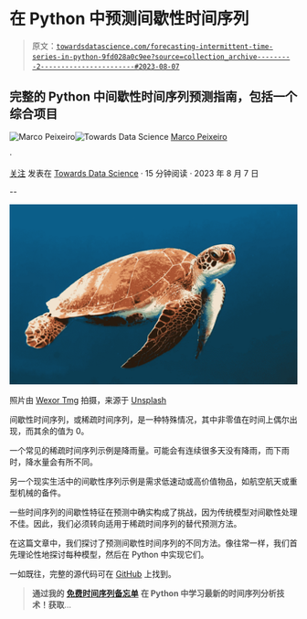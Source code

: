 # 在 Python 中预测间歇性时间序列

> 原文：[`towardsdatascience.com/forecasting-intermittent-time-series-in-python-9fd028a0c9ee?source=collection_archive---------2-----------------------#2023-08-07`](https://towardsdatascience.com/forecasting-intermittent-time-series-in-python-9fd028a0c9ee?source=collection_archive---------2-----------------------#2023-08-07)

## 完整的 Python 中间歇性时间序列预测指南，包括一个综合项目

[](https://medium.com/@marcopeixeiro?source=post_page-----9fd028a0c9ee--------------------------------)![Marco Peixeiro](https://medium.com/@marcopeixeiro?source=post_page-----9fd028a0c9ee--------------------------------)[](https://towardsdatascience.com/?source=post_page-----9fd028a0c9ee--------------------------------)![Towards Data Science](https://towardsdatascience.com/?source=post_page-----9fd028a0c9ee--------------------------------) [Marco Peixeiro](https://medium.com/@marcopeixeiro?source=post_page-----9fd028a0c9ee--------------------------------)

·

[关注](https://medium.com/m/signin?actionUrl=https%3A%2F%2Fmedium.com%2F_%2Fsubscribe%2Fuser%2F741c1c8fcfbd&operation=register&redirect=https%3A%2F%2Ftowardsdatascience.com%2Fforecasting-intermittent-time-series-in-python-9fd028a0c9ee&user=Marco+Peixeiro&userId=741c1c8fcfbd&source=post_page-741c1c8fcfbd----9fd028a0c9ee---------------------post_header-----------) 发表在 [Towards Data Science](https://towardsdatascience.com/?source=post_page-----9fd028a0c9ee--------------------------------) · 15 分钟阅读 · 2023 年 8 月 7 日

--

[](https://medium.com/m/signin?actionUrl=https%3A%2F%2Fmedium.com%2F_%2Fbookmark%2Fp%2F9fd028a0c9ee&operation=register&redirect=https%3A%2F%2Ftowardsdatascience.com%2Fforecasting-intermittent-time-series-in-python-9fd028a0c9ee&source=-----9fd028a0c9ee---------------------bookmark_footer-----------)![](img/b059b7a1862602f8507d5feeee2ed7b8.png)

照片由 [Wexor Tmg](https://unsplash.com/@wexor?utm_source=medium&utm_medium=referral) 拍摄，来源于 [Unsplash](https://unsplash.com/?utm_source=medium&utm_medium=referral)

间歇性时间序列，或稀疏时间序列，是一种特殊情况，其中非零值在时间上偶尔出现，而其余的值为 0。

一个常见的稀疏时间序列示例是降雨量。可能会有连续很多天没有降雨，而下雨时，降水量会有所不同。

另一个现实生活中的间歇性序列示例是需求低速动或高价值物品，如航空航天或重型机械的备件。

一些时间序列的间歇性特征在预测中确实构成了挑战，因为传统模型对间歇性处理不佳。因此，我们必须转向适用于稀疏时间序列的替代预测方法。

在这篇文章中，我们探讨了预测间歇性时间序列的不同方法。像往常一样，我们首先理论性地探讨每种模型，然后在 Python 中实现它们。

一如既往，完整的源代码可在 [GitHub](https://github.com/marcopeix/intermittent_time_series) 上找到。

> **通过我的** [**免费时间序列备忘单**](https://www.datasciencewithmarco.com/pl/2147608294) **在 Python 中学习最新的时间序列分析技术！获取**…
